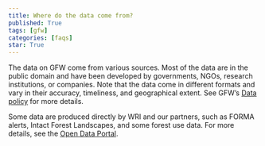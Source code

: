 ```yaml
---
title: Where do the data come from?
published: True
tags: [gfw]
categories: [faqs]
star: True
---
```


<p>The data on GFW come from various sources. Most of the data are in the public domain and have been developed by governments, NGOs, research institutions, or companies. Note that the data come in different formats and vary in their accuracy, timeliness, and geographical extent. See GFW’s <a href="http://gfw-nav.herokuapp.com/about/data_policy">Data policy</a> for more details.</p>

<p>Some data are produced directly by WRI and our partners, such as FORMA alerts, Intact Forest Landscapes, and some forest use data. For more details, see the <a href="http://data.globalforestwatch.org/">Open Data Portal</a>.</p>
